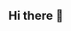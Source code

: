 ## Hi there 👋

<!--
**mrPombinho/mrPombinho** is a ✨ _special_ ✨ repository because its `README.md` (this file) appears on your GitHub profile.

Here are some ideas to get you started:

- 🔭 I’m currently working on ...
- 🌱 I’m currently learning Alura
- 👯 I’m looking to collaborate on ...
- 🤔 I’m looking for help with ...
- 💬 Ask me about Books
- 📫 How to reach me: ...
- 😄 Pronouns: ...
- ⚡ Fun fact: ...
-->
